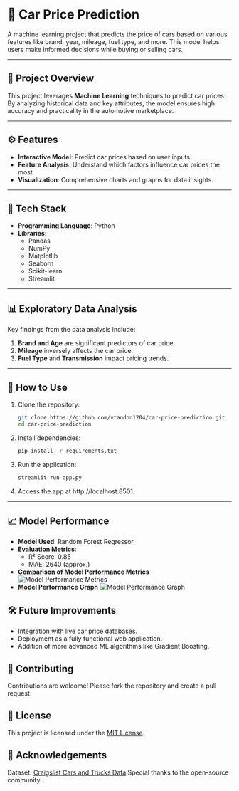 # 🚗 Car Price Prediction   

A machine learning project that predicts the price of cars based on various features like brand, year, mileage, fuel type, and more. This model helps users make informed decisions while buying or selling cars.  

---

## 📝 Project Overview  

This project leverages **Machine Learning** techniques to predict car prices. By analyzing historical data and key attributes, the model ensures high accuracy and practicality in the automotive marketplace.  

---

## ⚙️ Features  

- **Interactive Model**: Predict car prices based on user inputs.  
- **Feature Analysis**: Understand which factors influence car prices the most.  
- **Visualization**: Comprehensive charts and graphs for data insights.  

---

## 🔧 Tech Stack  

- **Programming Language**: Python  
- **Libraries**:  
  - Pandas  
  - NumPy  
  - Matplotlib  
  - Seaborn  
  - Scikit-learn
  - Streamlit 


---

## 📊 Exploratory Data Analysis  

Key findings from the data analysis include:  
1. **Brand and Age** are significant predictors of car price.  
2. **Mileage** inversely affects the car price.  
3. **Fuel Type** and **Transmission** impact pricing trends.  

---

## 🚀 How to Use  

1. Clone the repository:  
   ```bash  
   git clone https://github.com/vtandon1204/car-price-prediction.git  
   cd car-price-prediction  
2. Install dependencies:
   ```bash
   pip install -r requirements.txt  

3. Run the application:
   ```bash
   streamlit run app.py
   
4. Access the app at http://localhost:8501.

---

## 📈 Model Performance
- **Model Used**: Random Forest Regressor
- **Evaluation Metrics**:
    - R² Score: 0.85
    - MAE: 2640 (approx.)
- **Comparison of Model Performance Metrics**
  ![Model Performance Metrics](Comparison_Model_Performace_Metrics.jpg)
- **Model Performance Graph**
  ![Model Performance Graph](Overall-Performance.jpg)
  

## 🛠️ Future Improvements
- Integration with live car price databases.
- Deployment as a fully functional web application.
- Addition of more advanced ML algorithms like Gradient Boosting.

## 🤝 Contributing
Contributions are welcome! Please fork the repository and create a pull request.

## 📄 License
This project is licensed under the [MIT License](https://opensource.org/licenses/MIT).

## 🙌 Acknowledgements
Dataset: [Craigslist Cars and Trucks Data](https://www.kaggle.com/datasets/austinreese/craigslist-carstrucks-data)
Special thanks to the open-source community.
